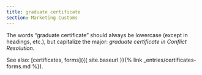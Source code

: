 ```yaml
---
title: graduate certificate
section: Marketing Customs
---
```

The words “graduate certificate” should always be lowercase (except in headings, etc.), but capitalize the major: _graduate certificate in Conflict Resolution_.

See also: [certificates, forms]({{ site.baseurl }}{% link _entries/certificates-forms.md %}).